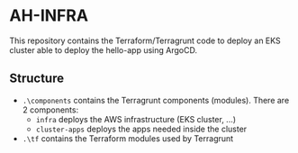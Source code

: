 # AH-INFRA

This repository contains the Terraform/Terragrunt code to deploy an EKS cluster able to deploy the hello-app using ArgoCD.

## Structure

- `.\components` contains the Terragrunt components (modules). There are 2 components:
    - `infra` deploys the AWS infrastructure (EKS cluster, ...)
    - `cluster-apps` deploys the apps needed inside the cluster
- `.\tf` contains the Terraform modules used by Terragrunt


